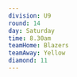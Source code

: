 ```yaml
---
division: U9
round: 14
day: Saturday
time: 8.30am
teamHome: Blazers
teamAway: Yellow
diamond: 11
---
```

